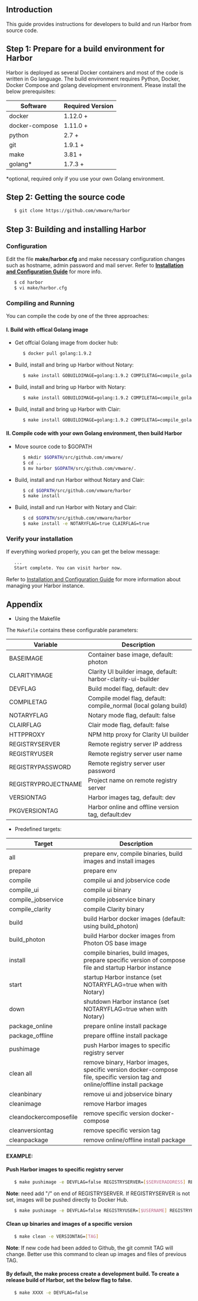 ## Introduction

This guide provides instructions for developers to build and run Harbor from source code.

## Step 1: Prepare for a build environment for Harbor

Harbor is deployed as several Docker containers and most of the code is written in Go language. The build environment requires Python, Docker, Docker Compose and golang development environment. Please install the below prerequisites:


Software              | Required Version
----------------------|--------------------------
docker                | 1.12.0 +
docker-compose        | 1.11.0 +
python                | 2.7 +
git                   | 1.9.1 +
make                  | 3.81 +
golang*               | 1.7.3 +
*optional, required only if you use your own Golang environment.


## Step 2: Getting the source code

   ```sh
      $ git clone https://github.com/vmware/harbor
   ```

## Step 3: Building and installing Harbor

### Configuration

Edit the file **make/harbor.cfg** and make necessary configuration changes such as hostname, admin password and mail server. Refer to **[Installation and Configuration Guide](installation_guide.md#configuring-harbor)** for more info.

   ```sh
      $ cd harbor
      $ vi make/harbor.cfg
   ```

### Compiling and Running

You can compile the code by one of the three approaches:

#### I. Build with offical Golang image

* Get offcial Golang image from docker hub:

   ```sh
      $ docker pull golang:1.9.2
   ```

*  Build, install and bring up Harbor without Notary:

   ```sh
      $ make install GOBUILDIMAGE=golang:1.9.2 COMPILETAG=compile_golangimage CLARITYIMAGE=vmware/harbor-clarity-ui-builder:1.4.0
   ```

*  Build, install and bring up Harbor with Notary:

   ```sh
      $ make install GOBUILDIMAGE=golang:1.9.2 COMPILETAG=compile_golangimage CLARITYIMAGE=vmware/harbor-clarity-ui-builder:1.4.0 NOTARYFLAG=true
   ```

*  Build, install and bring up Harbor with Clair:

   ```sh
      $ make install GOBUILDIMAGE=golang:1.9.2 COMPILETAG=compile_golangimage CLARITYIMAGE=vmware/harbor-clarity-ui-builder:1.4.0 CLAIRFLAG=true
   ```

#### II. Compile code with your own Golang environment, then build Harbor

* Move source code to $GOPATH

   ```sh
      $ mkdir $GOPATH/src/github.com/vmware/
      $ cd ..
      $ mv harbor $GOPATH/src/github.com/vmware/.
   ```

*  Build, install and run Harbor without Notary and Clair:

   ```sh
      $ cd $GOPATH/src/github.com/vmware/harbor
      $ make install
   ```

*  Build, install and run Harbor with Notary and Clair:

   ```sh
      $ cd $GOPATH/src/github.com/vmware/harbor
      $ make install -e NOTARYFLAG=true CLAIRFLAG=true
   ```   
 
### Verify your installation

If everything worked properly, you can get the below message:

   ```sh
      ...
      Start complete. You can visit harbor now.
   ```

Refer to [Installation and Configuration Guide](installation_guide.md#managing-harbors-lifecycle) for more information about managing your Harbor instance.   

## Appendix
* Using the Makefile

The `Makefile` contains these configurable parameters:

Variable           | Description
-------------------|-------------
BASEIMAGE          | Container base image, default: photon
CLARITYIMAGE       | Clarity UI builder image, default: harbor-clarity-ui-builder
DEVFLAG            | Build model flag, default: dev
COMPILETAG         | Compile model flag, default: compile_normal (local golang build)
NOTARYFLAG         | Notary mode flag, default: false
CLAIRFLAG          | Clair mode flag, default: false
HTTPPROXY          | NPM http proxy for Clarity UI builder
REGISTRYSERVER     | Remote registry server IP address
REGISTRYUSER       | Remote registry server user name
REGISTRYPASSWORD   | Remote registry server user password
REGISTRYPROJECTNAME| Project name on remote registry server
VERSIONTAG         | Harbor images tag, default: dev
PKGVERSIONTAG      | Harbor online and offline version tag, default:dev

* Predefined targets:

Target              | Description
--------------------|-------------
all                 | prepare env, compile binaries, build images and install images
prepare             | prepare env
compile             | compile ui and jobservice code
compile_ui          | compile ui binary
compile_jobservice  | compile jobservice binary
compile_clarity     | compile Clarity binary
build               | build Harbor docker images (default: using build_photon)
build_photon        | build Harbor docker images from Photon OS base image
install             | compile binaries, build images, prepare specific version of compose file and startup Harbor instance
start               | startup Harbor instance (set NOTARYFLAG=true when with Notary)
down                | shutdown Harbor instance (set NOTARYFLAG=true when with Notary)
package_online      | prepare online install package
package_offline     | prepare offline install package
pushimage           | push Harbor images to specific registry server
clean all           | remove binary, Harbor images, specific version docker-compose file, specific version tag and online/offline install package
cleanbinary         | remove ui and jobservice binary
cleanimage          | remove Harbor images
cleandockercomposefile  | remove specific version docker-compose
cleanversiontag     | remove specific version tag
cleanpackage        | remove online/offline install package

#### EXAMPLE:

#### Push Harbor images to specific registry server

   ```sh
      $ make pushimage -e DEVFLAG=false REGISTRYSERVER=[$SERVERADDRESS] REGISTRYUSER=[$USERNAME] REGISTRYPASSWORD=[$PASSWORD] REGISTRYPROJECTNAME=[$PROJECTNAME]

   ```

   **Note**: need add "/" on end of REGISTRYSERVER. If REGISTRYSERVER is not set, images will be pushed directly to Docker Hub.


   ```sh
      $ make pushimage -e DEVFLAG=false REGISTRYUSER=[$USERNAME] REGISTRYPASSWORD=[$PASSWORD] REGISTRYPROJECTNAME=[$PROJECTNAME]

   ```

#### Clean up binaries and images of a specific version

   ```sh
      $ make clean -e VERSIONTAG=[TAG]

   ```
   **Note**: If new code had been added to Github, the git commit TAG will change. Better use this command to clean up images and files of previous TAG.

#### By default, the make process create a development build. To create a release build of Harbor, set the below flag to false.

   ```sh
      $ make XXXX -e DEVFLAG=false

   ```
